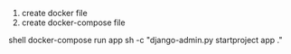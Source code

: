 
1. create docker file 
2. create docker-compose file

shell 
    docker-compose run app sh -c "django-admin.py startproject app ."